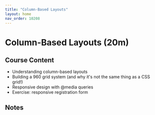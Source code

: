 ```yaml
---
title: "Column-Based Layouts"
layout: home
nav_order: 10208
---
```


# Column-Based Layouts (20m)

## Course Content

- Understanding column-based layouts
- Building a 960 grid system (and why it's not the same thing as a CSS grid!)
- Responsive design with @media queries
- Exercise: responsive registration form

## Notes
